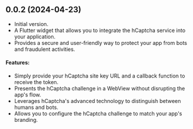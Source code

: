 ## 0.0.2 (2024-04-23)

- Initial version.
- A Flutter widget that allows you to integrate the hCaptcha service into your application.
- Provides a secure and user-friendly way to protect your app from bots and fraudulent activities.
#### Features:
- Simply provide your hCaptcha site key URL and a callback function to receive the token.
- Presents the hCaptcha challenge in a WebView without disrupting the app's flow.
- Leverages hCaptcha's advanced technology to distinguish between humans and bots.
- Allows you to configure the hCaptcha challenge to match your app's branding.